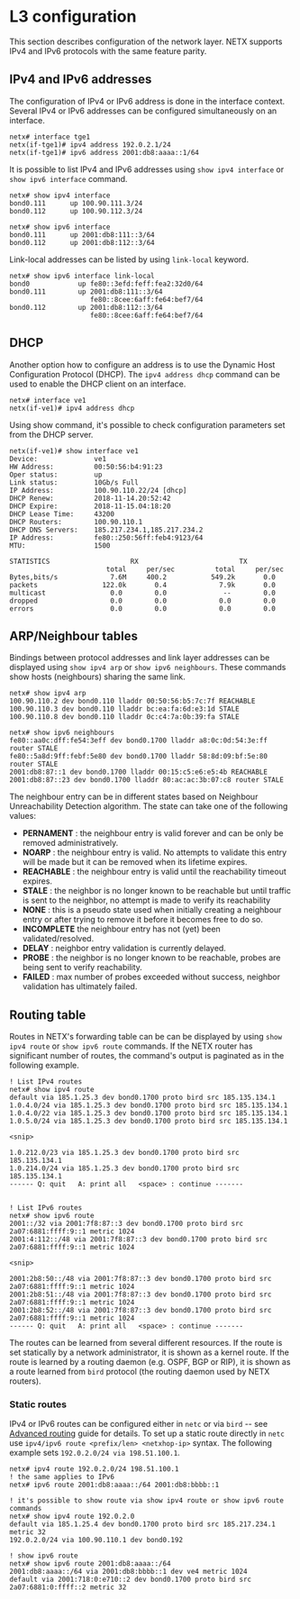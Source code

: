 # L3 configuration #
This section describes configuration of the network layer. NETX supports IPv4 and IPv6 protocols with the same feature parity.

## IPv4 and IPv6 addresses
The configuration of IPv4 or IPv6 address is done in the interface context. Several IPv4 or IPv6 addresses can be configured
simultaneously on an interface.

```
netx# interface tge1
netx(if-tge1)# ipv4 address 192.0.2.1/24
netx(if-tge1)# ipv6 address 2001:db8:aaaa::1/64
```

It is possible to list IPv4 and IPv6 addresses using `show ipv4 interface` or `show ipv6 interface` command. 

```
netx# show ipv4 interface
bond0.111      up 100.90.111.3/24      
bond0.112      up 100.90.112.3/24

netx# show ipv6 interface
bond0.111      up 2001:db8:111::3/64  
bond0.112      up 2001:db8:112::3/64
```

Link-local addresses can be listed by using `link-local` keyword.

```
netx# show ipv6 interface link-local
bond0            up fe80::3efd:feff:fea2:32d0/64 
bond0.111        up 2001:db8:111::3/64  
                    fe80::8cee:6aff:fe64:bef7/64
bond0.112        up 2001:db8:112::3/64
                    fe80::8cee:6aff:fe64:bef7/64
```

## DHCP

Another option how to configure an address is to use the Dynamic Host Configuration Protocol (DHCP). The `ipv4 address dhcp` command can be used to enable 
the DHCP client on an interface.

```
netx# interface ve1
netx(if-ve1)# ipv4 address dhcp
```

Using show command, it's possible to check configuration parameters set from the DHCP server.

```
netx(if-ve1)# show interface ve1
Device:              ve1
HW Address:          00:50:56:b4:91:23
Oper status:         up
Link status:         10Gb/s Full
IP Address:          100.90.110.22/24 [dhcp]
DHCP Renew:          2018-11-14.20:52:42
DHCP Expire:         2018-11-15.04:18:20
DHCP Lease Time:     43200
DHCP Routers:        100.90.110.1
DHCP DNS Servers:    185.217.234.1,185.217.234.2
IP Address:          fe80::250:56ff:feb4:9123/64
MTU:                 1500

STATISTICS                    RX                         TX
                        total     per/sec          total     per/sec
Bytes,bits/s             7.6M     400.2           549.2k       0.0
packets                122.0k       0.4             7.9k       0.0
multicast                0.0        0.0              --        0.0
dropped                  0.0        0.0             0.0        0.0
errors                   0.0        0.0             0.0        0.0
```

## ARP/Neighbour tables

Bindings between protocol addresses and link layer addresses can be displayed using
`show ipv4 arp` or `show ipv6 neighbours`. These commands show hosts (neighbours) sharing 
the same link.

```
netx# show ipv4 arp
100.90.110.2 dev bond0.110 lladdr 00:50:56:b5:7c:7f REACHABLE
100.90.110.3 dev bond0.110 lladdr bc:ea:fa:6d:e3:1d STALE
100.90.110.8 dev bond0.110 lladdr 0c:c4:7a:0b:39:fa STALE

netx# show ipv6 neighbours
fe80::aa0c:dff:fe54:3eff dev bond0.1700 lladdr a8:0c:0d:54:3e:ff router STALE
fe80::5a8d:9ff:febf:5e80 dev bond0.1700 lladdr 58:8d:09:bf:5e:80 router STALE
2001:db8:87::1 dev bond0.1700 lladdr 00:15:c5:e6:e5:4b REACHABLE
2001:db8:87::23 dev bond0.1700 lladdr 80:ac:ac:3b:07:c8 router STALE
```

The neighbour entry can be in different states based on Neighbour Unreachability Detection algorithm. The state can take one of the following values:

* __PERNAMENT__ : the neighbour entry is valid forever and can be only be removed administratively.
* __NOARP__ : the neighbour entry is valid. No attempts to validate this entry will be made but it can be removed when its lifetime expires.
* __REACHABLE__ : the neighbour entry is valid until the reachability timeout expires.
* __STALE__ : the neighbor is no longer known to be reachable but until traffic is sent to the neighbor, no attempt is made to verify its reachability
* __NONE__ : this is a pseudo state used when initially creating a neighbour entry or after trying to remove it before it becomes free to do so.
* __INCOMPLETE__ the neighbour entry has not (yet) been validated/resolved.
* __DELAY__ : neighbor entry validation is currently delayed.
* __PROBE__ : the neighbor is no longer known to be reachable, probes are being sent to verify reachability.
* __FAILED__ : max number of probes exceeded without success, neighbor validation has ultimately failed.

## Routing table
Routes in NETX's forwarding table can be can be displayed by using `show ipv4 route` or `show ipv6 route` commands. If the NETX router has
significant number of routes, the command's output is paginated as in the following example.

```
! List IPv4 routes
netx# show ipv4 route
default via 185.1.25.3 dev bond0.1700 proto bird src 185.135.134.1 
1.0.4.0/24 via 185.1.25.3 dev bond0.1700 proto bird src 185.135.134.1 
1.0.4.0/22 via 185.1.25.3 dev bond0.1700 proto bird src 185.135.134.1 
1.0.5.0/24 via 185.1.25.3 dev bond0.1700 proto bird src 185.135.134.1 

<snip>

1.0.212.0/23 via 185.1.25.3 dev bond0.1700 proto bird src 185.135.134.1 
1.0.214.0/24 via 185.1.25.3 dev bond0.1700 proto bird src 185.135.134.1 
------ Q: quit   A: print all   <space> : continue -------


! List IPv6 routes
netx# show ipv6 route
2001::/32 via 2001:7f8:87::3 dev bond0.1700 proto bird src 2a07:6881:ffff:9::1 metric 1024 
2001:4:112::/48 via 2001:7f8:87::3 dev bond0.1700 proto bird src 2a07:6881:ffff:9::1 metric 1024 

<snip>

2001:2b8:50::/48 via 2001:7f8:87::3 dev bond0.1700 proto bird src 2a07:6881:ffff:9::1 metric 1024 
2001:2b8:51::/48 via 2001:7f8:87::3 dev bond0.1700 proto bird src 2a07:6881:ffff:9::1 metric 1024 
2001:2b8:52::/48 via 2001:7f8:87::3 dev bond0.1700 proto bird src 2a07:6881:ffff:9::1 metric 1024 
------ Q: quit   A: print all   <space> : continue -------
```

The routes can be learned from several different resources. If the route is set statically by a network administrator, it is
shown as a kernel route. If the route is learned by a routing daemon (e.g. OSPF, BGP or RIP), it is shown as a route learned
from `bird` protocol (the routing daemon used by NETX routers). 

### Static routes

IPv4 or IPv6 routes can be configured either in `netc` or via `bird` -- see [Advanced routing](l3-advanced.md) guide for details. To set up
a static route directly in `netc` use `ipv4/ipv6 route <prefix/len> <netxhop-ip>` syntax. The following example sets `192.0.2.0/24 via 198.51.100.1`.

```
netx# ipv4 route 192.0.2.0/24 198.51.100.1
! the same applies to IPv6
netx# ipv6 route 2001:db8:aaaa::/64 2001:db8:bbbb::1

! it's possible to show route via show ipv4 route or show ipv6 route commands
netx# show ipv4 route 192.0.2.0
default via 185.1.25.4 dev bond0.1700 proto bird src 185.217.234.1 metric 32 
192.0.2.0/24 via 100.90.110.1 dev bond0.192 

! show ipv6 route
netx# show ipv6 route 2001:db8:aaaa::/64
2001:db8:aaaa::/64 via 2001:db8:bbbb::1 dev ve4 metric 1024 
default via 2001:718:0:e710::2 dev bond0.1700 proto bird src 2a07:6881:0:ffff::2 metric 32 
``` 
